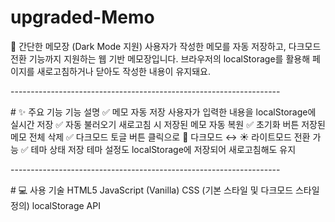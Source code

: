 # upgraded-Memo

📝 간단한 메모장 (Dark Mode 지원)
사용자가 작성한 메모를 자동 저장하고, 다크모드 전환 기능까지 지원하는 웹 기반 메모장입니다.
브라우저의 localStorage를 활용해 페이지를 새로고침하거나 닫아도 작성한 내용이 유지돼요.
</p>
-------------------------------------------------------------------
</p>
# ✨ 주요 기능
기능	설명
✅ 메모 자동 저장	사용자가 입력한 내용을 localStorage에 실시간 저장
✅ 자동 불러오기	새로고침 시 저장된 메모 자동 복원
✅ 초기화 버튼	저장된 메모 전체 삭제
✅ 다크모드 토글	버튼 클릭으로 🌙 다크모드 ↔ ☀️ 라이트모드 전환 가능
✅ 테마 상태 저장	테마 설정도 localStorage에 저장되어 새로고침해도 유지
</p>
-------------------------------------------------------------------
</p>
# 💻 사용 기술
HTML5
JavaScript (Vanilla)
CSS (기본 스타일 및 다크모드 스타일 정의)
localStorage API
